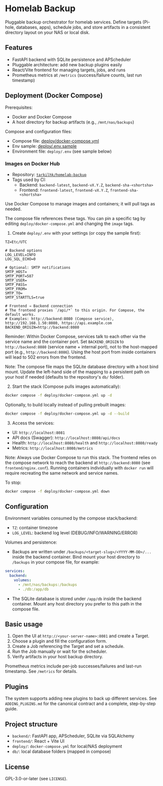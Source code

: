 # Homelab Backup

Pluggable backup orchestrator for homelab services. Define targets (Pi-hole, databases, apps), schedule jobs, and store artifacts in a consistent directory layout on your NAS or local disk.

## Features
- FastAPI backend with SQLite persistence and APScheduler
- Pluggable architecture: add new backup plugins easily
- React/Vite frontend for managing targets, jobs, and runs
- Prometheus metrics at `/metrics` (success/failure counts, last run timestamp)

## Deployment (Docker Compose)

Prerequisites:
- Docker and Docker Compose
- A host directory for backup artifacts (e.g., `/mnt/nas/backups`)

Compose and configuration files:
- Compose file: [deploy/docker-compose.yml](deploy/docker-compose.yml)
- Env sample: [deploy/.env.sample](deploy/.env.sample)
- Environment file: `deploy/.env` (see sample below)

### Images on Docker Hub
- Repository: [`tarkilhk/homelab-backup`](https://hub.docker.com/r/tarkilhk/homelab-backup)
- Tags used by CI:
  - Backend: `backend-latest`, `backend-vX.Y.Z`, `backend-sha-<shortsha>`
  - Frontend: `frontend-latest`, `frontend-vX.Y.Z`, `frontend-sha-<shortsha>`

Use Docker Compose to manage images and containers; it will pull tags as needed.

The compose file references these tags. You can pin a specific tag by editing `deploy/docker-compose.yml` and changing the `image` tags.

1) Create `deploy/.env` with your settings (or copy the sample first):

```env
TZ=Etc/UTC

# Backend options
LOG_LEVEL=INFO
LOG_SQL_ECHO=0

# Optional: SMTP notifications
SMTP_HOST=
SMTP_PORT=587
SMTP_USER=
SMTP_PASS=
SMTP_FROM=
SMTP_TO=
SMTP_STARTTLS=true

# Frontend → Backend connection
# The frontend proxies `/api/*` to this origin. For Compose, the default works.
# Examples: http://backend:8080 (Compose service), http://192.168.1.50:8080, https://api.example.com
BACKEND_ORIGIN=http://backend:8080
```

Reminder: Within Docker Compose, services talk to each other via the service name and the container port. Set `BACKEND_ORIGIN` to `http://backend:8080` (service name + internal port), not to the host-mapped port (e.g., `http://backend:8086`). Using the host port from inside containers will lead to 502 errors from the frontend.

Note: The compose file maps the SQLite database directory with a host bind mount. Update the left-hand side of the mapping to a persistent path on your host if needed (defaults to the repository's `db/` folder).

2) Start the stack (Compose pulls images automatically):

```bash
docker compose -f deploy/docker-compose.yml up -d
```

Optionally, to build locally instead of pulling prebuilt images:

```bash
docker compose -f deploy/docker-compose.yml up -d --build
```

3) Access the services:
- UI: `http://localhost:8081`
- API docs (Swagger): `http://localhost:8080/api/docs`
- Health: `http://localhost:8080/health` and `http://localhost:8080/ready`
- Metrics: `http://localhost:8080/metrics`

Note: Always use Docker Compose to run this stack. The frontend relies on the compose network to reach the backend at `http://backend:8080` (see `frontend/nginx.conf`). Running containers individually with `docker run` will require recreating the same network and service names.

To stop:

```bash
docker compose -f deploy/docker-compose.yml down
```

## Configuration

Environment variables consumed by the compose stack/backend:
- `TZ`: container timezone
- `LOG_LEVEL`: backend log level (DEBUG/INFO/WARNING/ERROR)

Volumes and persistence:
- Backups are written under `/backups/<target-slug>/<YYYY-MM-DD>/...` inside the backend container. Bind mount your host directory to `/backups` in your compose file, for example:

```yaml
services:
  backend:
    volumes:
      - /mnt/nas/backups:/backups
      - ./db:/app/db
```
- The SQLite database is stored under `/app/db` inside the backend container. Mount any host directory you prefer to this path in the compose file.

## Basic usage
1. Open the UI at `http://<your-server-name>:8081` and create a Target.
2. Choose a plugin and fill the configuration form.
3. Create a Job referencing the Target and set a schedule.
4. Run the Job manually or wait for the scheduler.
5. Verify artifacts in your host backup directory.

Prometheus metrics include per-job successes/failures and last-run timestamp. See `/metrics` for details.

## Plugins
The system supports adding new plugins to back up different services. See `ADDING_PLUGINS.md` for the canonical contract and a complete, step-by-step guide.

## Project structure
- `backend/`: FastAPI app, APScheduler, SQLite via SQLAlchemy
- `frontend/`: React + Vite UI
- `deploy/`: `docker-compose.yml` for local/NAS deployment
- `db/`: local database folders (mapped in compose)

## License
GPL-3.0-or-later (see `LICENSE`).
